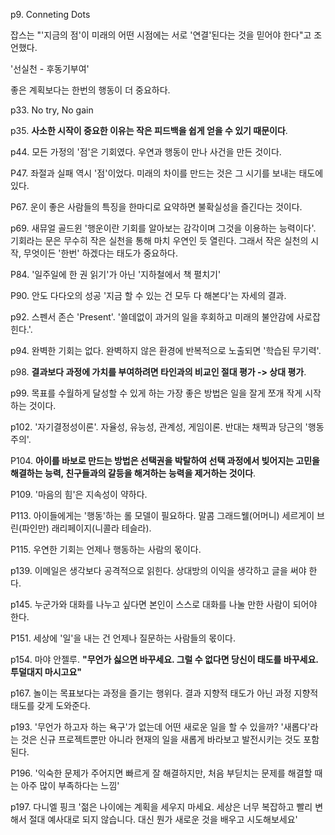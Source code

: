 
p9. Conneting Dots 

잡스는 "'지금의 점'이 미래의 어떤 시점에는 서로 '연결'된다는 것을 믿어야 한다"고 조언했다.

'선실천 - 후동기부여'

좋은 계획보다는 한번의 행동이 더 중요하다.

p33. No try, No gain

p35. **사소한 시작이 중요한 이유는 작은 피드백을 쉽게 얻을 수 있기 때문이다**.  

p44. 모든 가정의 '점'은 기회였다. 우연과 행동이 만나 사건을 만든 것이다.  

P47. 좌절과 실패 역시 '점'이었다. 미래의 차이를 만드는 것은 그 시기를 보내는 태도에 있다.  

P67. 운이 좋은 사람들의 특징을 한마디로 요약하면 불확실성을 즐긴다는 것이다. 

p69. 새뮤얼 골드윈 '행운이란 기회를 알아보는 감각이며 그것을 이용하는 능력이다'. 기회라는 문은 무수히 작은 실천을 통해 마치 우연인 듯 열린다. 그래서 작은 실천의 시작, 무엇이든 '한번' 하겠다는 태도가 중요하다. 

P84. '일주일에 한 권 읽기'가 아닌 '지하철에서 책 펼치기'

P90. 안도 다다오의 성공 '지금 할 수 있는 건 모두 다 해본다'는 자세의 결과. 

p92. 스펜서 존슨 'Present'. '쓸데없이 과거의 일을 후회하고 미래의 불안감에 사로잡힌다.'. 

p94. 완벽한 기회는 없다. 완벽하지 않은 환경에 반복적으로 노출되면 '학습된 무기력'. 

p98. **결과보다 과정에 가치를 부여하려면 타인과의 비교인 절대 평가 -> 상대 평가**. 

p99. 목표를 수월하게 달성할 수 있게 하는 가장 좋은 방법은 일을 잘게 쪼개 작게 시작하는 것이다.  

p102. '자기결정성이론'. 자율성, 유능성, 관계성, 게임이론. 반대는 채찍과 당근의 '행동주의'. 

P104. **아이를 바보로 만드는 방법은 선택권을 박탈하여 선택 과정에서 빚어지는 고민을 해결하는 능력, 친구들과의 갈등을 해겨하는 능력을 제거하는 것이다**. 

P109. '마음의 힘'은 지속성이 약하다.  

P113. 아이들에게는 '행동'하는 롤 모델이 필요하다. 말콤 그래드웰(어머니) 세르게이 브린(파인만) 래리페이지(니콜라 테슬라). 

P115. 우연한 기회는 언제나 행동하는 사람의 몫이다.  

p139. 이메일은 생각보다 공격적으로 읽힌다. 상대방의 이익을 생각하고 글을 써야 한다.  

p145. 누군가와 대화를 나누고 싶다면 본인이 스스로 대화를 나눌 만한 사람이 되어야 한다. 

P151. 세상에 '일'을 내는 건 언제나 질문하는 사람들의 몫이다.  

p154. 마야 안젤루. **"무언가 싫으면 바꾸세요. 그럴 수 없다면 당신이 태도를 바꾸세요. 투덜대지 마시고요"**

p167. 놀이는 목표보다는 과정을 즐기는 행위다. 결과 지향적 태도가 아닌 과정 지향적 태도를 갖게 도와준다.  

p193. '무언가 하고자 하는 욕구'가 없는데 어떤 새로운 일을 할 수 있을까? '새롭다'라는 것은 신규 프로젝트뿐만 아니라 현재의 일을 새롭게 바라보고 발전시키는 것도 포함된다. 

P196. '익숙한 문제가 주어지면 빠르게 잘 해결하지만, 처음 부딛치는 문제를 해결할 때는 아주 많이 부족하다는 느낌'

p197. 다니엘 핑크 '젊은 나이에는 계획을 세우지 마세요. 세상은 너무 복잡하고 빨리 변해서 절대 예사대로 되지 않습니다. 대신 뭔가 새로운 것을 배우고 시도해보세요'